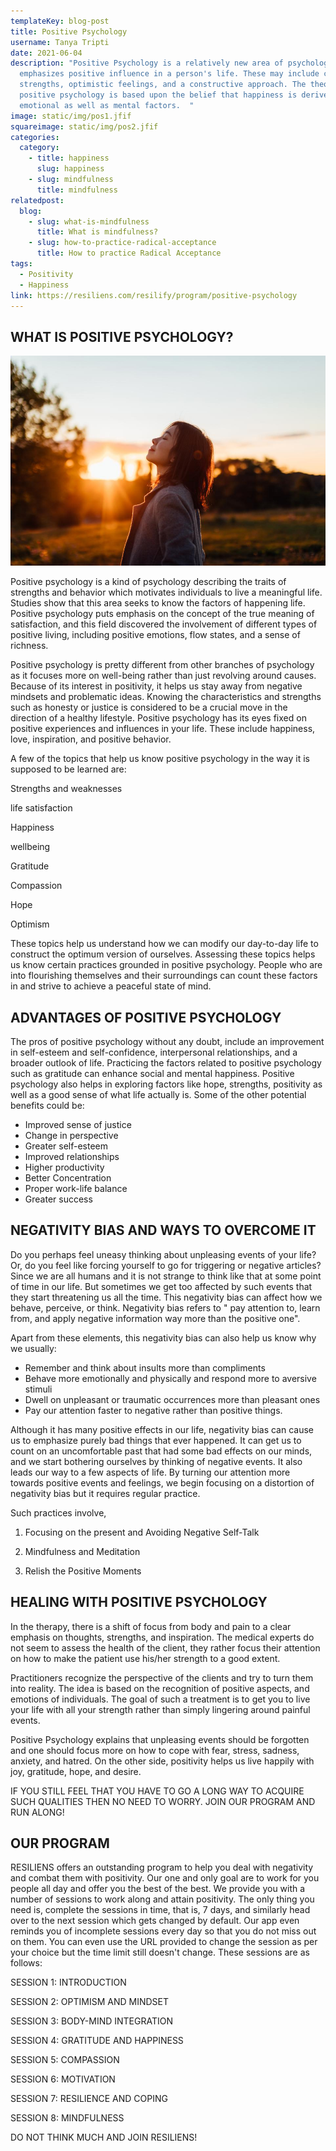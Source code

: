 ```yaml
---
templateKey: blog-post
title: Positive Psychology
username: Tanya Tripti
date: 2021-06-04
description: "Positive Psychology is a relatively new area of psychology that
  emphasizes positive influence in a person's life. These may include character
  strengths, optimistic feelings, and a constructive approach. The theory of
  positive psychology is based upon the belief that happiness is derived from
  emotional as well as mental factors.  "
image: static/img/pos1.jfif
squareimage: static/img/pos2.jfif
categories:
  category:
    - title: happiness
      slug: happiness
    - slug: mindfulness
      title: mindfulness
relatedpost:
  blog:
    - slug: what-is-mindfulness
      title: What is mindfulness?
    - slug: how-to-practice-radical-acceptance
      title: How to practice Radical Acceptance
tags:
  - Positivity
  - Happiness
link: https://resiliens.com/resilify/program/positive-psychology
---
```

<!--StartFragment-->

## **WHAT IS POSITIVE PSYCHOLOGY?**

![](static/img/pos3.jpg)

Positive psychology is a kind of psychology describing the traits of strengths and behavior which motivates individuals to live a meaningful life. Studies show that this area seeks to know the factors of happening life. Positive psychology puts emphasis on the concept of the true meaning of satisfaction, and this field discovered the involvement of different types of positive living, including positive emotions, flow states, and a sense of richness.

Positive psychology is pretty different from other branches of psychology as it focuses more on well-being rather than just revolving around causes. Because of its interest in positivity, it helps us stay away from negative mindsets and problematic ideas. Knowing the characteristics and strengths such as honesty or justice is considered to be a crucial move in the direction of a healthy lifestyle. Positive psychology has its eyes fixed on positive experiences and influences in your life. These include happiness, love, inspiration, and positive behavior.

A few of the topics that help us know positive psychology in the way it is supposed to be learned are:

Strengths and weaknesses

life satisfaction

Happiness

wellbeing

Gratitude

Compassion

Hope

Optimism

These topics help us understand how we can modify our day-to-day life to construct the optimum version of ourselves. Assessing these topics helps us know certain practices grounded in positive psychology. People who are into flourishing themselves and their surroundings can count these factors in and strive to achieve a peaceful state of mind.

## **ADVANTAGES OF POSITIVE PSYCHOLOGY**

The pros of positive psychology without any doubt, include an improvement in self-esteem and self-confidence, interpersonal relationships, and a broader outlook of life. Practicing the factors related to positive psychology such as gratitude can enhance social and mental happiness. Positive psychology also helps in exploring factors like hope, strengths, positivity as well as a good sense of what life actually is. Some of the other potential benefits could be:

* Improved sense of justice
* Change in perspective
* Greater self-esteem
* Improved relationships
* Higher productivity
* Better Concentration
* Proper work-life balance
* Greater success

## **NEGATIVITY BIAS AND WAYS TO OVERCOME IT**

Do you perhaps feel uneasy thinking about unpleasing events of your life? Or, do you feel like forcing yourself to go for triggering or negative articles?  Since we are all humans and it is not strange to think like that at some point of time in our life. But sometimes we get too affected by such events that they start threatening us all the time. This negativity bias can affect how we behave, perceive, or think. Negativity bias refers to " pay attention to, learn from, and apply negative information way more than the positive one". 

Apart from these elements, this negativity bias can also help us know why we usually:

* Remember and think about insults more than compliments
* Behave more emotionally and physically and respond more to aversive stimuli
* Dwell on unpleasant or traumatic occurrences more than pleasant ones
* Pay our attention faster to negative rather than positive things.

Although it has many positive effects in our life, negativity bias can cause us to emphasize purely bad things that ever happened. It can get us to count on an uncomfortable past that had some bad effects on our minds, and we start bothering ourselves by thinking of negative events. It also leads our way to a few aspects of life. By turning our attention more towards positive events and feelings, we begin focusing on a distortion of negativity bias but it requires regular practice. 

Such practices involve,

1. Focusing on the present and Avoiding Negative Self-Talk

2. Mindfulness and Meditation

3. Relish the Positive Moments

## **HEALING WITH POSITIVE PSYCHOLOGY**

In the therapy, there is a shift of focus from body and pain to a clear emphasis on thoughts, strengths, and inspiration. The medical experts do not seem to assess the health of the client, they rather focus their attention on how to make the patient use his/her strength to a good extent.

Practitioners recognize the perspective of the clients and try to turn them into reality. The idea is based on the recognition of positive aspects, and emotions of individuals. The goal of such a treatment is to get you to live your life with all your strength rather than simply lingering around painful events.

Positive Psychology explains that unpleasing events should be forgotten and one should focus more on how to cope with fear, stress, sadness, anxiety, and hatred. On the other side, positivity helps us live happily with joy, gratitude, hope, and desire.

IF YOU STILL FEEL THAT YOU HAVE TO GO A LONG WAY TO ACQUIRE SUCH QUALITIES THEN NO NEED TO WORRY. JOIN OUR PROGRAM AND RUN ALONG!

## **OUR PROGRAM**

RESILIENS offers an outstanding program to help you deal with negativity and combat them with positivity. Our one and only goal are to work for you people all day and offer you the best of the best. We provide you with a number of sessions to work along and attain positivity. The only thing you need is, complete the sessions in time, that is, 7 days, and similarly head over to the next session which gets changed by default. Our app even reminds you of incomplete sessions every day so that you do not miss out on them. You can even use the URL provided to change the session as per your choice but the time limit still doesn't change. These sessions are as follows: 

SESSION 1: INTRODUCTION

SESSION 2: OPTIMISM AND MINDSET

SESSION 3: BODY-MIND INTEGRATION

SESSION 4: GRATITUDE AND HAPPINESS

SESSION 5: COMPASSION 

SESSION 6: MOTIVATION 

SESSION 7: RESILIENCE AND COPING

SESSION 8: MINDFULNESS

DO NOT THINK MUCH AND JOIN RESILIENS! 

<!--EndFragment-->